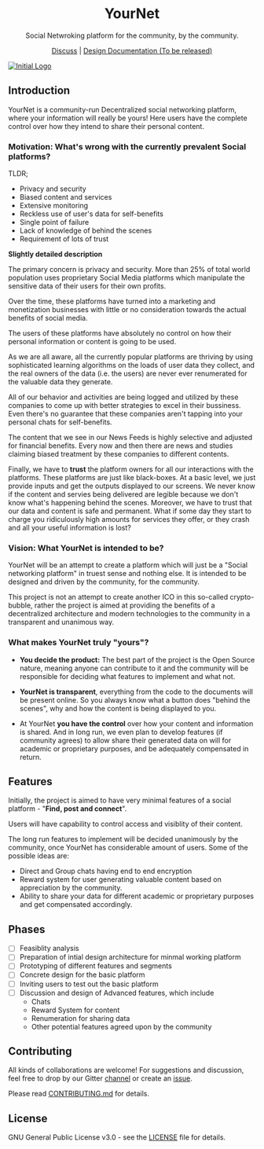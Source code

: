 <h1 align="center">YourNet</h1>

<p align="center">Social Netwroking platform for the community, by the community.</p>

<p align="center"><a href="https://gitter.im/YournetChat">Discuss</a> | <a href="#">Design Documentation (To be released)</a></p>


[![Initial Logo](https://s8.postimg.org/tfvxxiu51/lines-1285363_1280.png)](https://postimg.org/image/5owkfetxt/)


## Introduction

YourNet is a community-run Decentralized social networking platform, where your information will really be yours! Here users have the complete control over how they intend to share their personal content.


### Motivation: What's wrong with the currently prevalent Social platforms?


TLDR;

- Privacy and security
- Biased content and services
- Extensive monitoring
- Reckless use of user's data for self-benefits
- Single point of failure
- Lack of knowledge of behind the scenes
- Requirement of lots of trust

**Slightly detailed description**

The primary concern is privacy and security. More than 25% of total world population uses proprietary Social Media platforms which manipulate the sensitive data of their users for their own profits.

Over the time, these platforms have turned into a marketing and monetization businesses with little or no consideration towards the actual benefits of social media.

The users of these platforms have absolutely no control on how their personal information or content is going to be used.

As we are all aware, all the currently popular platforms are thriving by using sophisticated learning algorithms on the loads of user data they collect, and the real owners of the data (i.e. the users) are never ever renumerated for the valuable data they generate.

All of our behavior and activities are being logged and utilized by these companies to come up with better strategies to excel in their bussiness. Even there's no guarantee that these companies aren't tapping into your personal chats for self-benefits.

The content that we see in our News Feeds is highly selective and adjusted for financial benefits. Every now and then there are news and studies claiming biased treatment by these companies to different contents.

Finally, we have to **trust** the platform owners for all our interactions with the platforms. These platforms are just like black-boxes. At a basic level, we just provide inputs and get the outputs displayed to our screens. We never know if the content and servies being delivered are legible because we don't know what's happening behind the scenes. Moreover, we have to trust that our data and content is safe and permanent. What if some day they start to charge you ridiculously high amounts for services they offer, or they crash and all your useful information is lost?


### Vision: What YourNet is intended to be?

YourNet will be an attempt to create a platform which will just be a "Social networking platform" in truest sense and nothing else. It is intended to be designed and driven by the community, for the community.

This project is not an attempt to create another ICO in this so-called crypto-bubble, rather the project is aimed at providing the benefits of a decentralized architecture and modern technologies to the community in a transparent and unanimous way.


### What makes YourNet truly "yours"?

- **You decide the product:** The best part of the project is the Open Source nature, meaning anyone can contribute to it and the community will be responsible for deciding what features to implement and what not.

- **YourNet is transparent**, everything from the code to the documents will be present online. So you always know what a button does "behind the scenes", why and how the content is being displayed to you.

- At YourNet **you have the control** over how your content and information is shared. And in long run, we even plan to develop features (if community agrees) to allow share their generated data on will for academic or proprietary purposes, and be adequately compensated in return.

## Features

Initially, the project is aimed to have very minimal features of a social platform - "**Find, post and connect**".

Users will have capability to control access and visiblity of their content.

The long run features to implement will be decided unanimously by the community, once YourNet has considerable amount of users. Some of the possible ideas are:

- Direct and Group chats having end to end encryption
- Reward system for user generating valuable content based on appreciation by the community.
- Ability to share your data for different academic or proprietary purposes and get compensated accordingly.


## Phases

- [ ] Feasiblity analysis
- [ ] Preparation of intial design architecture for minmal working platform
- [ ] Prototyping of different features and segments
- [ ] Concrete design for the basic platform
- [ ] Inviting users to test out the basic platform
- [ ] Discussion and design of Advanced features, which include
    + Chats
    + Reward System for content
    + Renumeration for sharing data
    + Other potential features agreed upon by the community

## Contributing

All kinds of collaborations are welcome! For suggestions and discussion, feel free to drop by our Gitter [channel](https://gitter.im/YournetChat) or create an [issue](https://github.com/satwikkansal/YourNet/issues/new).

Please read [CONTRIBUTING.md](https://github.com/satwikkansal/yournet/blob/master/CONTRIBUTING.md) for details.

## License

GNU General Public License v3.0 - see the [LICENSE](https://github.com/satwikkansal/yournet/blob/master/LICENSE) file for details.
